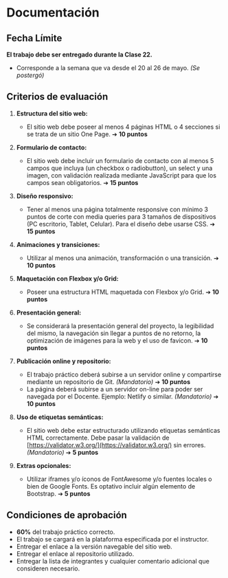 # Documentación

## Fecha Límite

**El trabajo debe ser entregado durante la Clase 22.**
- Corresponde a la semana que va desde el 20 al 26 de mayo. *(Se postergó)*

## Criterios de evaluación

1. **Estructura del sitio web:**
   - El sitio web debe poseer al menos 4 páginas HTML o 4 secciones si se trata de un sitio One Page. ➔ **10 puntos**

2. **Formulario de contacto:**
   - El sitio web debe incluir un formulario de contacto con al menos 5 campos que incluya (un checkbox o radiobutton), un select y una imagen, con validación realizada mediante JavaScript para que los campos sean obligatorios. ➔ **15 puntos**

3. **Diseño responsivo:**
   - Tener al menos una página totalmente responsive con mínimo 3 puntos de corte con media queries para 3 tamaños de dispositivos (PC escritorio, Tablet, Celular). Para el diseño debe usarse CSS. ➔ **15 puntos**

4. **Animaciones y transiciones:**
   - Utilizar al menos una animación, transformación o una transición. ➔ **10 puntos**

5. **Maquetación con Flexbox y/o Grid:**
   - Poseer una estructura HTML maquetada con Flexbox y/o Grid. ➔ **10 puntos**

6. **Presentación general:**
   - Se considerará la presentación general del proyecto, la legibilidad del mismo, la navegación sin llegar a puntos de no retorno, la optimización de imágenes para la web y el uso de favicon. ➔ **10 puntos**

7. **Publicación online y repositorio:**
   - El trabajo práctico deberá subirse a un servidor online y compartirse mediante un repositorio de Git. *(Mandatorio)* ➔ **10 puntos**
   - La página deberá subirse a un servidor on-line para poder ser navegada por el Docente. Ejemplo: Netlify o similar. *(Mandatorio)* ➔ **10 puntos**

8. **Uso de etiquetas semánticas:**
   - El sitio web debe estar estructurado utilizando etiquetas semánticas HTML correctamente. Debe pasar la validación de [https://validator.w3.org/](https://validator.w3.org/) sin errores. *(Mandatorio)* ➔ **5 puntos**

9. **Extras opcionales:**
   - Utilizar iframes y/o íconos de FontAwesome y/o fuentes locales o bien de Google Fonts. Es optativo incluir algún elemento de Bootstrap. ➔ **5 puntos**

## Condiciones de aprobación

- **60%** del trabajo práctico correcto.
- El trabajo se cargará en la plataforma especificada por el instructor.
- Entregar el enlace a la versión navegable del sitio web.
- Entregar el enlace al repositorio utilizado.
- Entregar la lista de integrantes y cualquier comentario adicional que consideren necesario.

